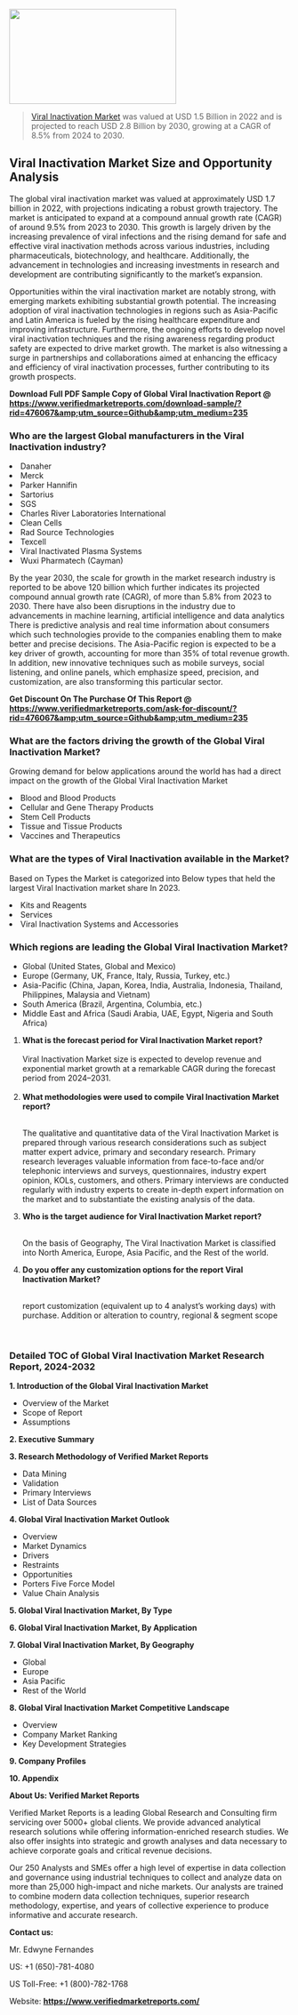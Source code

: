 <img src="https://ffe5etoiles.com/wp-content/uploads/2024/12/MST1-300x171.png" alt="" width="300" height="171" class="alignnone size-medium wp-image-20088" /><blockquote><p><p><a href="https://www.verifiedmarketreports.com/download-sample/?rid=476067&utm_source=Github&utm_medium=235" target="_blank">Viral Inactivation Market</a> was valued at USD 1.5 Billion in 2022 and is projected to reach USD 2.8 Billion by 2030, growing at a CAGR of 8.5% from 2024 to 2030.</p></blockquote><p><h2>Viral Inactivation Market Size and Opportunity Analysis</h2><p>The global viral inactivation market was valued at approximately USD 1.7 billion in 2022, with projections indicating a robust growth trajectory. The market is anticipated to expand at a compound annual growth rate (CAGR) of around 9.5% from 2023 to 2030. This growth is largely driven by the increasing prevalence of viral infections and the rising demand for safe and effective viral inactivation methods across various industries, including pharmaceuticals, biotechnology, and healthcare. Additionally, the advancement in technologies and increasing investments in research and development are contributing significantly to the market’s expansion.</p><p>Opportunities within the viral inactivation market are notably strong, with emerging markets exhibiting substantial growth potential. The increasing adoption of viral inactivation technologies in regions such as Asia-Pacific and Latin America is fueled by the rising healthcare expenditure and improving infrastructure. Furthermore, the ongoing efforts to develop novel viral inactivation techniques and the rising awareness regarding product safety are expected to drive market growth. The market is also witnessing a surge in partnerships and collaborations aimed at enhancing the efficacy and efficiency of viral inactivation processes, further contributing to its growth prospects.</p></p><p class=""><strong>Download Full PDF Sample Copy of Global Viral Inactivation Report @ <a href="https://www.verifiedmarketreports.com/download-sample/?rid=476067&amp;utm_source=Github&amp;utm_medium=235" target="_blank">https://www.verifiedmarketreports.com/download-sample/?rid=476067&amp;utm_source=Github&amp;utm_medium=235</a></strong></p><h3 id="" class="">Who are the largest Global manufacturers in the Viral Inactivation industry?</h3><p><li>Danaher</li><li> Merck</li><li> Parker Hannifin</li><li> Sartorius</li><li> SGS</li><li> Charles River Laboratories International</li><li> Clean Cells</li><li> Rad Source Technologies</li><li> Texcell</li><li> Viral Inactivated Plasma Systems</li><li> Wuxi Pharmatech (Cayman)</li></p><div class=""><div class="" dir="" data-message-author-role="" data-message-id="" data-message-model-slug=""><div class=""><div class=""><div class=""><div class="" dir="" data-message-author-role="" data-message-id="" data-message-model-slug=""><div class=""><div class=""><p>By the year 2030, the scale for growth in the market research industry is reported to be above 120 billion which further indicates its projected compound annual growth rate (CAGR), of more than 5.8% from 2023 to 2030. There have also been disruptions in the industry due to advancements in machine learning, artificial intelligence and data analytics There is predictive analysis and real time information about consumers which such technologies provide to the companies enabling them to make better and precise decisions. The Asia-Pacific region is expected to be a key driver of growth, accounting for more than 35% of total revenue growth. In addition, new innovative techniques such as mobile surveys, social listening, and online panels, which emphasize speed, precision, and customization, are also transforming this particular sector.</p><p><strong>Get Discount On The Purchase Of This Report @&nbsp; <a href="https://www.verifiedmarketreports.com/ask-for-discount/?rid=476067&amp;utm_source=Github&amp;utm_medium=235" target="_blank">https://www.verifiedmarketreports.com/ask-for-discount/?rid=476067&amp;utm_source=Github&amp;utm_medium=235</a></strong></p></div></div></div></div></div></div></div></div><h3 id="" class="">What are the factors driving the growth of the Global Viral Inactivation Market?</h3><p id="" class="">Growing demand for below applications around the world has had a direct impact on the growth of the Global Viral Inactivation Market</p><p id="" class=""><li>Blood and Blood Products</li><li> Cellular and Gene Therapy Products</li><li> Stem Cell Products</li><li> Tissue and Tissue Products</li><li> Vaccines and Therapeutics</li></p><h3 id="" class="">What are the types of Viral Inactivation available in the Market?</h3><p id="" class="">Based on Types the Market is categorized into Below types that held the largest Viral Inactivation market share In 2023.</p><p id="" class=""><li>Kits and Reagents</li><li> Services</li><li> Viral Inactivation Systems and Accessories</li></p><h3 id="" class="">Which regions are leading the Global Viral Inactivation Market?</h3><ul><li>Global (United States, Global and Mexico)</li><li>Europe (Germany, UK, France, Italy, Russia, Turkey, etc.)</li><li>Asia-Pacific (China, Japan, Korea, India, Australia, Indonesia, Thailand, Philippines, Malaysia and Vietnam)</li><li>South America (Brazil, Argentina, Columbia, etc.)</li><li>Middle East and Africa (Saudi Arabia, UAE, Egypt, Nigeria and South Africa)</li></ul><p><ol><li><strong>What is the forecast period for Viral Inactivation Market report?<br /></strong><br /><span data-sheets-root="1" data-sheets-value="{&quot;1&quot;:2,&quot;2&quot;:&quot;XXXX size is expected to develop revenue and exponential market growth at a remarkable CAGR during the forecast period from 2024&ndash;2030.&quot;}" data-sheets-userformat="{&quot;2&quot;:12674,&quot;4&quot;:{&quot;1&quot;:2,&quot;2&quot;:16776960},&quot;10&quot;:2,&quot;11&quot;:0,&quot;15&quot;:&quot;Arial&quot;,&quot;16&quot;:12}">Viral Inactivation Market size is expected to develop revenue and exponential market growth at a remarkable CAGR during the forecast period from 2024&ndash;2031.</span><br /><br /></li><li><strong>What methodologies were used to compile Viral Inactivation Market report?<br /><br /></strong><p>The qualitative and quantitative data of the&nbsp;Viral Inactivation Market is prepared through various research considerations such as subject matter expert advice, primary and secondary research. Primary research leverages valuable information from face-to-face and/or telephonic interviews and surveys, questionnaires, industry expert opinion, KOLs, customers, and others. Primary interviews are conducted regularly with industry experts to create in-depth expert information on the market and to substantiate the existing analysis of the data.&nbsp;</p></li><li><strong>Who is the target audience for Viral Inactivation Market report?<br /><br /></strong><p>On the basis of Geography, The&nbsp;Viral Inactivation Market is classified into North America, Europe, Asia Pacific, and the Rest of the world.</p></li><li><strong>Do you offer any customization options for the report Viral Inactivation Market?<br /><br /></strong><p>report customization (equivalent up to 4 analyst&rsquo;s working days) with purchase. Addition or alteration to country, regional &amp; segment scope</p><p>&nbsp;</p></li></ol></p><h3 id="" class="">Detailed TOC of Global Viral Inactivation Market Research Report, 2024-2032</h3><p id="" class=""><strong>1. Introduction of the Global Viral Inactivation Market</strong></p><ul><li>Overview of the Market</li><li>Scope of Report</li><li>Assumptions</li></ul><p id="" class=""><strong>2. Executive Summary</strong></p><p id="" class=""><strong>3. Research Methodology of&nbsp;Verified Market Reports</strong></p><ul><li>Data Mining</li><li>Validation</li><li>Primary Interviews</li><li>List of Data Sources</li></ul><p id="" class=""><strong>4. Global Viral Inactivation Market Outlook</strong></p><ul><li>Overview</li><li>Market Dynamics</li><li>Drivers</li><li>Restraints</li><li>Opportunities</li><li>Porters Five Force Model</li><li>Value Chain Analysis</li></ul><p id="" class=""><strong>5. Global Viral Inactivation Market, By&nbsp;Type</strong></p><p id="" class=""><strong>6. Global Viral Inactivation Market, By Application</strong></p><p id="" class=""><strong>7. Global Viral Inactivation Market, By Geography</strong></p><ul><li>Global</li><li>Europe</li><li>Asia Pacific</li><li>Rest of the World</li></ul><p id="" class=""><strong>8. Global Viral Inactivation Market Competitive Landscape</strong></p><ul><li>Overview</li><li>Company Market Ranking</li><li>Key Development Strategies</li></ul><p id="" class=""><strong>9. Company Profiles</strong></p><p id="" class=""><strong>10. Appendix</strong></p><p id="" class=""><strong>About Us: Verified Market Reports</strong></p><p id="" class="">Verified Market Reports is a leading Global Research and Consulting firm servicing over 5000+ global clients. We provide advanced analytical research solutions while offering information-enriched research studies. We also offer insights into strategic and growth analyses and data necessary to achieve corporate goals and critical revenue decisions.</p><p id="" class="">Our 250 Analysts and SMEs offer a high level of expertise in data collection and governance using industrial techniques to collect and analyze data on more than 25,000 high-impact and niche markets. Our analysts are trained to combine modern data collection techniques, superior research methodology, expertise, and years of collective experience to produce informative and accurate research.</p><p id="" class=""><strong>Contact us:</strong></p><p id="" class="">Mr. Edwyne Fernandes</p><p id="" class="">US: +1 (650)-781-4080</p><p id="" class="">US Toll-Free: +1 (800)-782-1768</p><p id="" class="">Website: <a target="" data-test-app-aware-link=""><strong>https://www.verifiedmarketreports.com/</strong></a></p>
